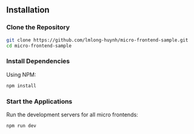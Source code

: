 ## Installation

### Clone the Repository
```sh
git clone https://github.com/lmlong-huynh/micro-frontend-sample.git
cd micro-frontend-sample
```

### Install Dependencies
Using NPM:
```sh
npm install
```

### Start the Applications
Run the development servers for all micro frontends:
```sh
npm run dev
```